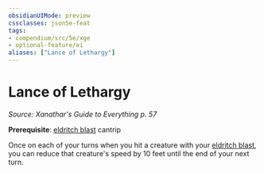 ```yaml
---
obsidianUIMode: preview
cssclasses: json5e-feat
tags:
- compendium/src/5e/xge
- optional-feature/ei
aliases: ["Lance of Lethargy"]
---
```

# Lance of Lethargy
*Source: Xanathar's Guide to Everything p. 57*  

**Prerequisite**: [eldritch blast](z_compendium/spells/eldritch-blast.md) cantrip

Once on each of your turns when you hit a creature with your [eldritch blast](z_compendium/spells/eldritch-blast.md), you can reduce that creature's speed by 10 feet until the end of your next turn.